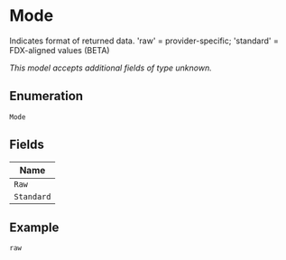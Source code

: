 
# Mode

Indicates format of returned data.
'raw' = provider-specific;
'standard' = FDX-aligned values (BETA)

*This model accepts additional fields of type unknown.*

## Enumeration

`Mode`

## Fields

| Name |
|  --- |
| `Raw` |
| `Standard` |

## Example

```
raw
```

